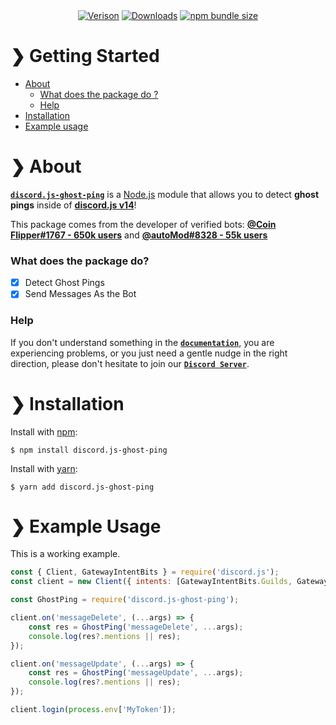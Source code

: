 <div align='center' >
	<a href='https://npmjs.com/package/discord.js-ghost-ping'><img src='https://img.shields.io/npm/v/discord.js-ghost-ping.svg?maxAge=3600' alt='Verison' ></a>
	<a href='https://npmjs.com/package/discord.js-ghost-ping'><img src='https://img.shields.io/npm/dt/discord.js-ghost-ping.svg?maxAge=3600' alt='Downloads' ></a>
	<a href='https://npmjs.com/package/discord.js-ghost-ping'><img src='https://img.shields.io/bundlephobia/minzip/discord.js-ghost-ping.svg?maxAge=3600' alt='npm bundle size'></a>
</div>

# ❯ **Getting Started** 

- [About](#-about)
	- [What does the package do ?](#-what-does-the-package-do)
	- [Help](#-help)
- [Installation](#-installation)
- [Example usage](#-example-usage)

# ❯ **About**

[**`discord.js-ghost-ping`**](https://npmjs.com/package/discord.js-ghost-ping) is a [Node.js](https://nodejs.org/en/) module that allows you to detect **ghost pings** inside of [**discord.js v14**](https://www.npmjs.com/package/discord.js)!

This package comes from the developer of verified bots: [**@Coin Flipper#1767 - 650k users**](https://discord.com/api/oauth2/authorize?client_id=668850031012610050&permissions=388160&scope=bot%20applications.commands) and [**@autoMod#8328 - 55k users**](https://automod.liamskinner.co.uk/invite)

### What does the package do?

- [x] Detect Ghost Pings
- [x] Send Messages As the Bot

### Help  

If you don't understand something in the [**`documentation`**](https://github.com/ThatsLiamS/discord.js-ghost-ping/wiki), you are experiencing problems, or you just need a gentle nudge in the right direction, please don't hesitate to join our [**`Discord Server`**](https://discord.gg/2je9aJynqt).


# ❯ **Installation** 

Install with [npm](https://www.npmjs.com/):
```
$ npm install discord.js-ghost-ping
```

Install with [yarn](https://yarnpkg.com/):
```
$ yarn add discord.js-ghost-ping
```

# ❯ **Example Usage** 

 This is a working example.
```js
const { Client, GatewayIntentBits } = require('discord.js');
const client = new Client({ intents: [GatewayIntentBits.Guilds, GatewayIntentBits.GuildMessages] });

const GhostPing = require('discord.js-ghost-ping');

client.on('messageDelete', (...args) => {
	const res = GhostPing('messageDelete', ...args);
	console.log(res?.mentions || res);
});

client.on('messageUpdate', (...args) => {
	const res = GhostPing('messageUpdate', ...args);
	console.log(res?.mentions || res);
});

client.login(process.env['MyToken']);
```
